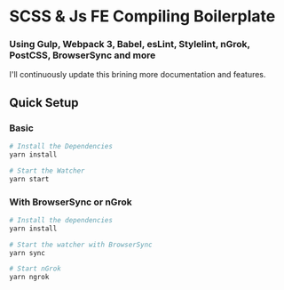 # SCSS & Js FE Compiling Boilerplate
### Using Gulp, Webpack 3, Babel, esLint, Stylelint, nGrok, PostCSS, BrowserSync and more

I'll continuously update this brining more documentation and features.

## Quick Setup

### Basic

```bash
# Install the Dependencies
yarn install

# Start the Watcher
yarn start
```

### With BrowserSync or nGrok

```bash
# Install the dependencies
yarn install

# Start the watcher with BrowserSync
yarn sync

# Start nGrok
yarn ngrok
```

